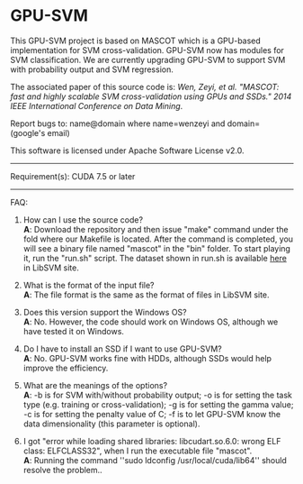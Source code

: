 GPU-SVM
======
This GPU-SVM project is based on MASCOT which is a GPU-based implementation for SVM cross-validation. GPU-SVM now has modules for SVM classification. We are currently upgrading GPU-SVM to support SVM with probability output and SVM regression.

The associated paper of this source code is: <i>Wen, Zeyi, et al. "MASCOT: fast and highly scalable SVM cross-validation using GPUs and SSDs." 2014 IEEE International Conference on Data Mining</i>.

Report bugs to: name@domain where name=wenzeyi and domain=(google's email)

This software is licensed under Apache Software License v2.0.

---------
Requirement(s):
CUDA 7.5 or later

---------
FAQ:

1. How can I use the source code?<br>
<b>A</b>: Download the repository and then issue "make" command under the fold where our Makefile is located. After the command is completed, you will see a binary file named "mascot" in the "bin" folder. To start playing it, run the "run.sh" script. The dataset shown in run.sh is available <a href="http://www.csie.ntu.edu.tw/~cjlin/libsvmtools/datasets/binary.html">here</a> in LibSVM site.

2. What is the format of the input file?<br>
<b>A</b>: The file format is the same as the format of files in LibSVM site.

3. Does this version support the Windows OS?<br>
<b>A</b>: No. However, the code should work on Windows OS, although we have tested it on Windows.

4. Do I have to install an SSD if I want to use GPU-SVM?<br>
<b>A</b>: No. GPU-SVM works fine with HDDs, although SSDs would help improve the efficiency.

5. What are the meanings of the options?<br>
<b>A</b>: -b is for SVM with/without probability output; -o is for setting the task type (e.g. training or cross-validation); -g is for setting the gamma value; -c is for setting the penalty value of C; -f is to let GPU-SVM know the data dimensionality (this parameter is optional).

6. I got "error while loading shared libraries: libcudart.so.6.0: wrong ELF class: ELFCLASS32", when I run the executable file "mascot".<br>
<b>A</b>: Running the command ''sudo ldconfig /usr/local/cuda/lib64'' should resolve the problem..
